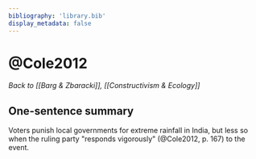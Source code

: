 ```yaml
---
bibliography: 'library.bib'
display_metadata: false
---
```


# @Cole2012

_Back to [[Barg & Zbaracki]], [[Constructivism & Ecology]]_

## One-sentence summary

Voters punish local governments for extreme rainfall in India, but less so when the ruling party "responds vigorously" (@Cole2012, p. 167) to the event.